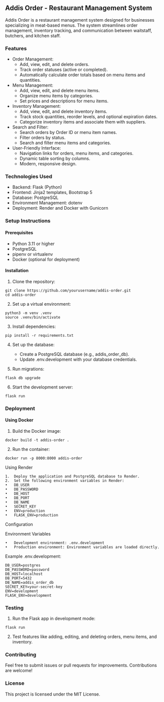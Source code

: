##  Addis Order - Restaurant Management System

Addis Order is a restaurant management system designed for businesses specializing in meat-based menus. The system streamlines order management, inventory tracking, and communication between waitstaff, butchers, and kitchen staff.

### Features

* Order Management:
	* Add, view, edit, and delete orders.
	* Track order statuses (active or completed).
	* Automatically calculate order totals based on menu items and quantities.
* Menu Management:
	* Add, view, edit, and delete menu items.
	* Organize menu items by categories.
	* Set prices and descriptions for menu items.
* Inventory Management:
	* Add, view, edit, and delete inventory items.
	* Track stock quantities, reorder levels, and optional expiration dates.
	* Categorize inventory items and associate them with suppliers.
* Search and Filter:
	* Search orders by Order ID or menu item names.
	* Filter orders by status.
	* Search and filter menu items and categories.
* User-Friendly Interface:
	* Navigation links for orders, menu items, and categories.
	* Dynamic table sorting by columns.
	* Modern, responsive design.

### Technologies Used

* Backend: Flask (Python)
* Frontend: Jinja2 templates, Bootstrap 5
* Database: PostgreSQL
* Environment Management: dotenv
* Deployment: Render and Docker with Gunicorn

### Setup Instructions

#### Prerequisites

* Python 3.11 or higher
* PostgreSQL
* pipenv or virtualenv
* Docker (optional for deployment)

#### Installation

1. Clone the repository:
```
git clone https://github.com/yourusername/addis-order.git
cd addis-order
```

2. Set up a virtual environment:
```
python3 -m venv .venv
source .venv/bin/activate
```

3. Install dependencies:
```
pip install -r requirements.txt
```

4. Set up the database:
	* Create a PostgreSQL database (e.g., addis_order_db).
	* Update .env.development with your database credentials.

5.	Run migrations:
```
flask db upgrade
```

6. Start the development server:
```
flask run
```
### Deployment

#### Using Docker

1.	Build the Docker image:
```
docker build -t addis-order .
```

2.	Run the container:
```
docker run -p 8000:8000 addis-order
```


Using Render

	1.	Deploy the application and PostgreSQL database to Render.
	2.	Set the following environment variables in Render:
	•	DB_USER
	•	DB_PASSWORD
	•	DB_HOST
	•	DB_PORT
	•	DB_NAME
	•	SECRET_KEY
	•	ENV=production
	•	FLASK_ENV=production

Configuration

Environment Variables

	•	Development environment: .env.development
	•	Production environment: Environment variables are loaded directly.

Example .env.development:

```
DB_USER=postgres
DB_PASSWORD=password
DB_HOST=localhost
DB_PORT=5432
DB_NAME=addis_order_db
SECRET_KEY=your-secret-key
ENV=development
FLASK_ENV=development
```

### Testing

1. Run the Flask app in development mode:

```
flask run
```

2. Test features like adding, editing, and deleting orders, menu items, and inventory.

### Contributing

Feel free to submit issues or pull requests for improvements. Contributions are welcome!

### License

This project is licensed under the MIT License.